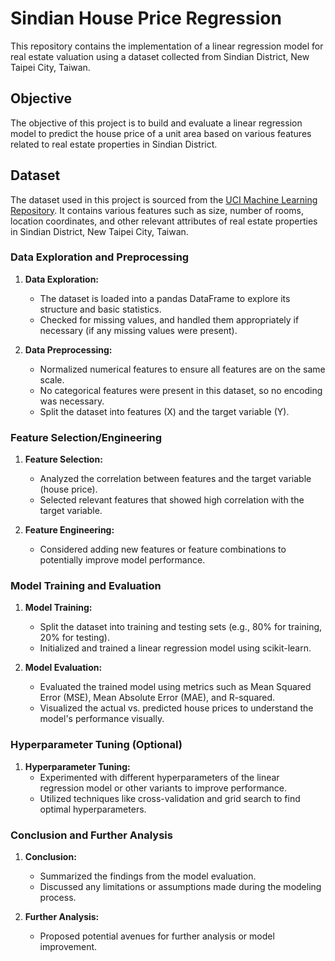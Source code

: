 # Sindian House Price Regression

This repository contains the implementation of a linear regression model for real estate valuation using a dataset collected from Sindian District, New Taipei City, Taiwan.

## Objective

The objective of this project is to build and evaluate a linear regression model to predict the house price of a unit area based on various features related to real estate properties in Sindian District.

## Dataset

The dataset used in this project is sourced from the [UCI Machine Learning Repository](https://archive.ics.uci.edu/dataset/477/real+estate+valuation+data+set). It contains various features such as size, number of rooms, location coordinates, and other relevant attributes of real estate properties in Sindian District, New Taipei City, Taiwan.
### Data Exploration and Preprocessing

1. **Data Exploration:**
   - The dataset is loaded into a pandas DataFrame to explore its structure and basic statistics.
   - Checked for missing values, and handled them appropriately if necessary (if any missing values were present).

2. **Data Preprocessing:**
   - Normalized numerical features to ensure all features are on the same scale.
   - No categorical features were present in this dataset, so no encoding was necessary.
   - Split the dataset into features (X) and the target variable (Y).

### Feature Selection/Engineering

1. **Feature Selection:**
   - Analyzed the correlation between features and the target variable (house price).
   - Selected relevant features that showed high correlation with the target variable.

2. **Feature Engineering:**
   - Considered adding new features or feature combinations to potentially improve model performance.

### Model Training and Evaluation

1. **Model Training:**
   - Split the dataset into training and testing sets (e.g., 80% for training, 20% for testing).
   - Initialized and trained a linear regression model using scikit-learn.

2. **Model Evaluation:**
   - Evaluated the trained model using metrics such as Mean Squared Error (MSE), Mean Absolute Error (MAE), and R-squared.
   - Visualized the actual vs. predicted house prices to understand the model's performance visually.

### Hyperparameter Tuning (Optional)

1. **Hyperparameter Tuning:**
   - Experimented with different hyperparameters of the linear regression model or other variants to improve performance.
   - Utilized techniques like cross-validation and grid search to find optimal hyperparameters.

### Conclusion and Further Analysis

1. **Conclusion:**
   - Summarized the findings from the model evaluation.
   - Discussed any limitations or assumptions made during the modeling process.

2. **Further Analysis:**
   - Proposed potential avenues for further analysis or model improvement.
